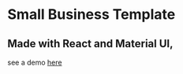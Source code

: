 # Small Business Template 
## Made with React and Material UI, 

see a demo [here](https://davidkavanaugh.github.io/SmallBusinessTemplate/)